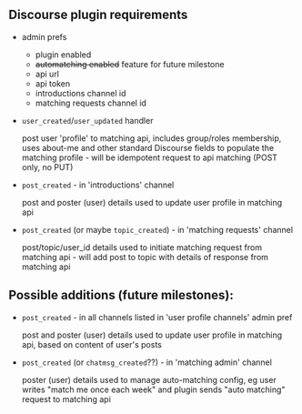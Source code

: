 ## Discourse plugin requirements

- admin prefs
  - plugin enabled
  - ~~automatching enabled~~ feature for future milestone
  - api url
  - api token
  - introductions channel id
  - matching requests channel id

- `user_created`/`user_updated` handler

  post user 'profile' to matching api, includes group/roles membership, uses about-me and other standard Discourse fields to populate the matching profile - will be idempotent request to api matching (POST only, no PUT)

- `post_created` - in 'introductions' channel

  post and poster (user) details used to update user profile in matching api

- `post_created` (or maybe `topic_created`) - in 'matching requests' channel

  post/topic/user_id details used to initiate matching request from matching api - will add post to topic with details of response from matching api

## Possible additions (future milestones):

- `post_created` - in all channels listed in 'user profile channels' admin pref 

  post and poster (user) details used to update user profile in matching api, based on content of user's posts

- `post_created` (or `chatmsg_created`??) - in 'matching admin' channel

  poster (user) details used to manage auto-matching config, eg user writes "match me once each week" and plugin sends "auto matching" request to matching api


